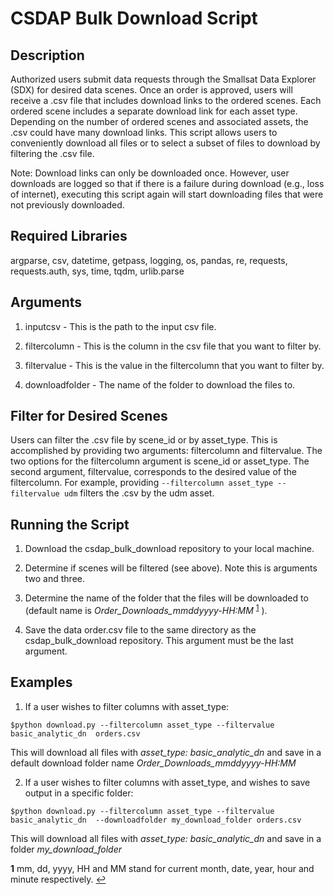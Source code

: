# CSDAP Bulk Download Script

## Description

Authorized users submit data requests through the Smallsat Data Explorer (SDX) for desired data scenes. Once an order is approved, users will receive a .csv file that includes download links to the ordered scenes. Each ordered scene includes a separate download link for each asset type. Depending on the number of ordered scenes and associated assets, the .csv could have many download links. This script allows users to conveniently download all files or to select a subset of files to download by filtering the .csv file.

Note: Download links can only be downloaded once. However, user downloads are logged so that if there is a failure during download (e.g., loss of internet), executing this script again will start downloading files that were not previously downloaded. 

## Required Libraries

argparse, csv, datetime, getpass, logging, os, pandas, re, requests, requests.auth, sys, time, tqdm, urlib.parse

## Arguments

1. inputcsv - This is the path to the input csv file.

2. filtercolumn - This is the column in the csv file that you want to filter by.

3. filtervalue - This is the value in the filtercolumn that you want to filter by.

4. downloadfolder - The name of the folder to download the files to.

## Filter for Desired Scenes

Users can filter the .csv file by scene_id or by asset_type. This is accomplished by providing two arguments: filtercolumn and filtervalue. The two options for the filtercolumn argument is scene_id or asset_type. The second argument, filtervalue, corresponds to the desired value of the filtercolumn. For example, providing `--filtercolumn asset_type --filtervalue udm` filters the .csv by the udm asset.  

## Running the Script

1. Download the csdap_bulk_download repository to your local machine.

2. Determine if scenes will be filtered (see above). Note this is arguments two and three.

3. Determine the name of the folder that the files will be downloaded to (default name is *Order_Downloads_mmddyyyy-HH:MM*  <sup id="a1">[1](#f1)</sup> ). 

4. Save the data order.csv file to the same directory as the csdap_bulk_download repository. This argument must be the last argument.


## Examples

1. If a user wishes to filter columns with asset_type:

`$python download.py --filtercolumn asset_type --filtervalue basic_analytic_dn  orders.csv `

This will download all files with *asset_type: basic_analytic_dn* and save in a default download folder name *Order_Downloads_mmddyyyy-HH:MM*


2. If a user wishes to filter columns with asset_type, and wishes to save output in a specific folder:

`$python download.py --filtercolumn asset_type --filtervalue basic_analytic_dn  --downloadfolder my_download_folder orders.csv `

This will download all files with *asset_type: basic_analytic_dn* and save in a folder *my_download_folder*





<b id="f1">1</b> mm, dd, yyyy, HH and MM stand for current month, date, year, hour and minute respectively. [↩](#a1)

